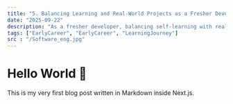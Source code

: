 ```yaml
---
title: "5. Balancing Learning and Real-World Projects as a Fresher Developer"
date: "2025-09-22"
description: "As a fresher developer, balancing self-learning with real-world projects can feel overwhelming. I often struggled with managing time, keeping up with new technologies, and avoiding mistakes that slowed me down."
tags: ["EarlyCareer", "EarlyCareer", "LearningJourney"]
src : "/Software_eng.jpg"
---
```


# Hello World 🚀

This is my very first blog post written in Markdown inside Next.js.
